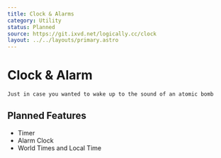 ```yaml
---
title: Clock & Alarms
category: Utility
status: Planned
source: https://git.ixvd.net/logically.cc/clock
layout: ../../layouts/primary.astro
---
```

# Clock & Alarm
```Just in case you wanted to wake up to the sound of an atomic bomb```

## Planned Features
- Timer
- Alarm Clock
- World Times and Local Time